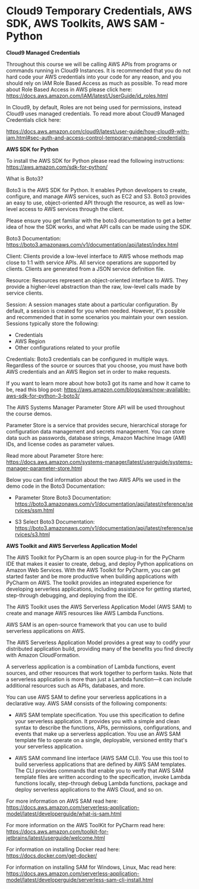 # Cloud9 Temporary Credentials, AWS SDK, AWS Toolkits, AWS SAM - Python

**Cloud9 Managed Credentials**

Throughout this course we will be calling AWS APIs from programs or commands running in Cloud9 Instances. It is recommended that you do not hard code your AWS credentials into your code for any reason, and you should rely on IAM Role Based Access as much as possible. To read more about Role Based Access in AWS please click here: 
https://docs.aws.amazon.com/IAM/latest/UserGuide/id_roles.html

In Cloud9, by default, Roles are not being used for permissions, instead Cloud9 uses managed credentials. To read more about Cloud9 Managed Credentials click here:

https://docs.aws.amazon.com/cloud9/latest/user-guide/how-cloud9-with-iam.html#sec-auth-and-access-control-temporary-managed-credentials

**AWS SDK for Python**

To install the AWS SDK for Python please read the following instructions: 
https://aws.amazon.com/sdk-for-python/

What is Boto3? 

Boto3 is the AWS SDK for Python. It enables Python developers to create, configure, and manage AWS services, such as EC2 and S3. Boto3 provides an easy to use, object-oriented API through the resource, as well as low-level access to AWS services through the client.

Please ensure you get familiar with the boto3 documentation to get a better idea of how the SDK works, and what API calls can be made using the SDK.

Boto3 Documentation: 
https://boto3.amazonaws.com/v1/documentation/api/latest/index.html

Client: Clients provide a low-level interface to AWS whose methods map close to 1:1 with service APIs. All service operations are supported by clients. Clients are generated from a JSON service definition file.

Resource: Resources represent an object-oriented interface to AWS. They provide a higher-level abstraction than the raw, low-level calls made by service clients.

Session: A session manages state about a particular configuration. By default, a session is created for you when needed. However, it's possible and recommended that in some scenarios you maintain your own session. Sessions typically store the following:

- Credentials
- AWS Region
- Other configurations related to your profile

Credentials: Boto3 credentials can be configured in multiple ways. Regardless of the source or sources that you choose, you must have both AWS credentials and an AWS Region set in order to make requests.

If you want to learn more about how boto3 got its name and how it came to be, read this blog post: 
https://aws.amazon.com/blogs/aws/now-available-aws-sdk-for-python-3-boto3/

The AWS Systems Manager Parameter Store API will be used throughout the course demos.  

Parameter Store is a service that provides secure, hierarchical storage for configuration data management and secrets management. You can store data such as passwords, database strings, Amazon Machine Image (AMI) IDs, and license codes as parameter values.

Read more about Parameter Store here: 
https://docs.aws.amazon.com/systems-manager/latest/userguide/systems-manager-parameter-store.html

Below you can find information about the two AWS APIs we used in the demo code in the Boto3 Documentation:

- Parameter Store Boto3 Documentation: 
https://boto3.amazonaws.com/v1/documentation/api/latest/reference/services/ssm.html

- S3 Select Boto3 Documentation: 
https://boto3.amazonaws.com/v1/documentation/api/latest/reference/services/s3.html

**AWS Toolkit and AWS Serverless Application Model** 

The AWS Toolkit for PyCharm is an open source plug-in for the PyCharm IDE that makes it easier to create, debug, and deploy Python applications on Amazon Web Services. With the AWS Toolkit for PyCharm, you can get started faster and be more productive when building applications with PyCharm on AWS. The toolkit provides an integrated experience for developing serverless applications, including assistance for getting started, step-through debugging, and deploying from the IDE.

The AWS Toolkit uses the AWS Serverless Application Model (AWS SAM) to create and manage AWS resources like AWS Lambda Functions. 

AWS SAM is an open-source framework that you can use to build serverless applications on AWS.

The AWS Serverless Application Model provides a great way to codify your distributed application build, providing many of the benefits you find directly with Amazon CloudFormation.

A serverless application is a combination of Lambda functions, event sources, and other resources that work together to perform tasks. Note that a serverless application is more than just a Lambda function—it can include additional resources such as APIs, databases, and more.

You can use AWS SAM to define your serverless applications in a declarative way. AWS SAM consists of the following components:

- AWS SAM template specification. You use this specification to define your serverless application. It provides you with a simple and clean syntax to describe the functions, APIs, permissions, configurations, and events that make up a serverless application. You use an AWS SAM template file to operate on a single, deployable, versioned entity that's your serverless application. 

- AWS SAM command line interface (AWS SAM CLI). You use this tool to build serverless applications that are defined by AWS SAM templates. The CLI provides commands that enable you to verify that AWS SAM template files are written according to the specification, invoke Lambda functions locally, step-through debug Lambda functions, package and deploy serverless applications to the AWS Cloud, and so on. 

For more information on AWS SAM read here: 
https://docs.aws.amazon.com/serverless-application-model/latest/developerguide/what-is-sam.html

For more information on the AWS ToolKit for PyCharm read here: 
https://docs.aws.amazon.com/toolkit-for-jetbrains/latest/userguide/welcome.html

 For information on installing Docker read here: 
https://docs.docker.com/get-docker/

 For information on installing SAM for Windows, Linux, Mac read here: 
https://docs.aws.amazon.com/serverless-application-model/latest/developerguide/serverless-sam-cli-install.html